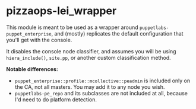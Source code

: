# pizzaops-lei_wrapper

This module is meant to be used as a wrapper around `puppetlabs-puppet_enterprise`, and (mostly) replicates the default configuration that you'll get with the console.

It disables the console node classifier, and assumes you will be using `hiera_include()`, `site.pp`, or another custom classification method.

**Notable differences:**
 - `puppet_enterprise::profile::mcollective::peadmin` is included only on the CA, not all masters. You may add it to any node you wish.
 - `puppetlabs-pe_repo` and its subclasses are not included at all, because I'd need to do platform detection. 


